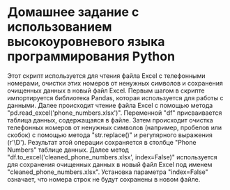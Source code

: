 # Домашнее задание c использованием высокоуровневого языка программирования Python
Этот скрипт используется для чтения файла Excel с телефонными номерами, очистки этих номеров от ненужных символов и сохранения очищенных данных в новый файл Excel. Первым шагом в скрипте импортируется библиотека Pandas, которая используется для работы с данными. Далее происходит чтение файла Excel с помощью метода "pd.read_excel('phone_numbers.xlsx')". Переменной "df" присваивается таблица данных, содержащаяся в файле. Затем происходит очистка телефонных номеров от ненужных символов (например, пробелов или скобок) с помощью метода "str.replace()" и регулярного выражения (r'\D'). Результат этой операции сохраняется в столбце "Phone Numbers" таблице данных. Далее метод "df.to_excel('cleaned_phone_numbers.xlsx', index=False)" используется для сохранения очищенных данных в новый файл Excel под именем "cleaned_phone_numbers.xlsx". Установка параметра "index=False" означает, что номера строк не будут сохранены в новом файле.
